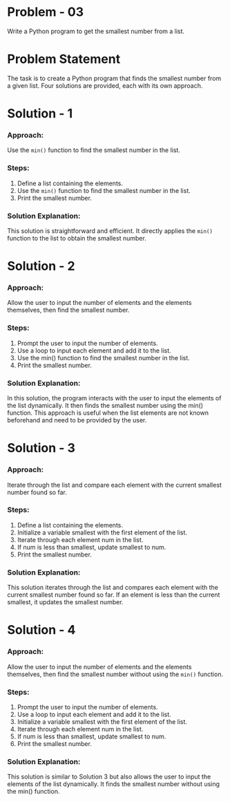 # Problem - 03

Write a Python program to get the smallest number from a list.

# Problem Statement

The task is to create a Python program that finds the smallest number from a given list. Four solutions are provided, each with its own approach.

# Solution - 1

### Approach:
Use the `min()` function to find the smallest number in the list.

### Steps:
1. Define a list containing the elements.
2. Use the `min()` function to find the smallest number in the list.
3. Print the smallest number.

### Solution Explanation:
This solution is straightforward and efficient. It directly applies the `min()` function to the list to obtain the smallest number.

# Solution - 2

### Approach:
Allow the user to input the number of elements and the elements themselves, then find the smallest number.

### Steps:
1. Prompt the user to input the number of elements.
2. Use a loop to input each element and add it to the list.
3. Use the min() function to find the smallest number in the list.
4. Print the smallest number.

### Solution Explanation:
In this solution, the program interacts with the user to input the elements of the list dynamically. It then finds the smallest number using the min() function. This approach is useful when the list elements are not known beforehand and need to be provided by the user.

# Solution - 3

### Approach:
Iterate through the list and compare each element with the current smallest number found so far.

### Steps:
1. Define a list containing the elements.
2. Initialize a variable smallest with the first element of the list.
3. Iterate through each element num in the list.
4. If num is less than smallest, update smallest to num.
5. Print the smallest number.

### Solution Explanation:
This solution iterates through the list and compares each element with the current smallest number found so far. If an element is less than the current smallest, it updates the smallest number.

# Solution - 4

### Approach:
Allow the user to input the number of elements and the elements themselves, then find the smallest number without using the `min()` function.

### Steps:
1. Prompt the user to input the number of elements.
2. Use a loop to input each element and add it to the list.
3. Initialize a variable smallest with the first element of the list.
4. Iterate through each element num in the list.
5. If num is less than smallest, update smallest to num.
6. Print the smallest number.

### Solution Explanation:
This solution is similar to Solution 3 but also allows the user to input the elements of the list dynamically. It finds the smallest number without using the min() function.
